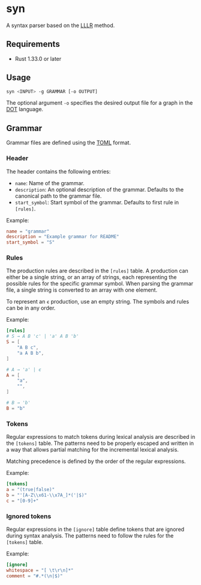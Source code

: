 # syn

A syntax parser based on the [LLLR] method.

## Requirements
- Rust 1.33.0 or later

## Usage
```bash
syn <INPUT> -g GRAMMAR [-o OUTPUT]
```

The optional argument `-o` specifies the desired output file for a graph in the [DOT] language.

## Grammar
Grammar files are defined using the [TOML] format.

### Header
The header contains the following entries:

- `name`: Name of the grammar.
- `description`: An optional description of the grammar.
  Defaults to the canonical path to the grammar file.
- `start_symbol`: Start symbol of the grammar. Defaults to first rule in `[rules]`.

Example:
```toml
name = "grammar"
description = "Example grammar for README"
start_symbol = "S"
```

### Rules
The production rules are described in the `[rules]` table. A production can either be a single
string, or an array of strings, each representing the possible rules for the specific grammar
symbol.  When parsing the grammar file, a single string is converted to an array with one element.

To represent an `ϵ` production, use an empty string. The symbols and rules can be in any order.

Example:
```toml
[rules]
# S → A B 'c' | 'a' A B 'b'
S = [
    "A B c",
    "a A B b",
]

# A → 'a' | ϵ
A = [
    "a",
    "",
]

# B → 'b'
B = "b"
```

### Tokens
Regular expressions to match tokens during lexical analysis are described in the `[tokens]` table.
The patterns need to be properly escaped and written in a way that allows partial matching
for the incremental lexical analysis.

Matching precedence is defined by the order of the regular expressions.

Example:
```toml
[tokens]
a = "(true|false)"
b = "'[A-Z\\x61-\\x7A_]*('|$)"
c = "[0-9]+"
```

### Ignored tokens
Regular expressions in the `[ignore]` table define tokens that are ignored during syntax analysis.
The patterns need to follow the rules for the `[tokens]` table.

Example:
```toml
[ignore]
whitespace = "[ \t\r\n]*"
comment = "#.*(\n|$)"
```

[LLLR]: https://www.semanticscholar.org/paper/LLLR-Parsing%3A-a-Combination-of-LL-and-LR-Parsing-Slivnik/fac55d573ec8441673022e36f441ca278fc4a717
[DOT]: https://www.graphviz.org/doc/info/lang.html
[TOML]: https://github.com/toml-lang/toml
